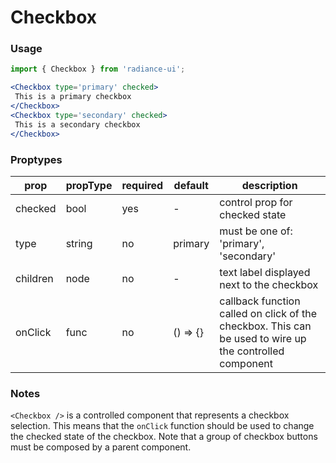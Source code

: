 # Checkbox
### Usage

 ```jsx
import { Checkbox } from 'radiance-ui';

<Checkbox type='primary' checked>
  This is a primary checkbox
</Checkbox>
<Checkbox type='secondary' checked>
  This is a secondary checkbox
</Checkbox>
```

 <!-- STORY -->

 ### Proptypes
| prop     | propType           | required | default | description                                                                                                                  |
|----------|--------------------|----------|---------|------------------------------------------------------------------------------------------------------------------------------|
| checked  | bool               | yes      | -       | control prop for checked state                                                                                               |
| type     | string             | no       | primary | must be one of: 'primary', 'secondary'                                                                                       |
| children | node               | no       | -       | text label displayed next to the checkbox                                                                                |
| onClick  | func               | no       | () => {}| callback function called on click of the checkbox. This can be used to wire up the controlled component                  |

 ### Notes
`<Checkbox />` is a controlled component that represents a checkbox
selection. This means that the `onClick` function should be used to
change the checked state of the checkbox. Note that a group of checkbox
buttons must be composed by a parent component.
